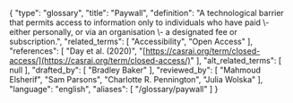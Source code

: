 {
    "type": "glossary",
    "title": "Paywall",
    "definition": "A technological barrier that permits access to information only to individuals who have paid \\- either personally, or via an organisation \\- a designated fee or subscription.",
    "related_terms": [
        "Accessibility",
        "Open Access"
    ],
    "references": [
        "Day et al. (2020)",
        "[https://casrai.org/term/closed-access/](https://casrai.org/term/closed-access/)"
    ],
    "alt_related_terms": [
        null
    ],
    "drafted_by": [
        "Bradley Baker"
    ],
    "reviewed_by": [
        "Mahmoud Elsherif",
        "Sam Parsons",
        "Charlotte R. Pennington",
        "Julia Wolska"
    ],
    "language": "english",
    "aliases": [
        "/glossary/paywall"
    ]
}